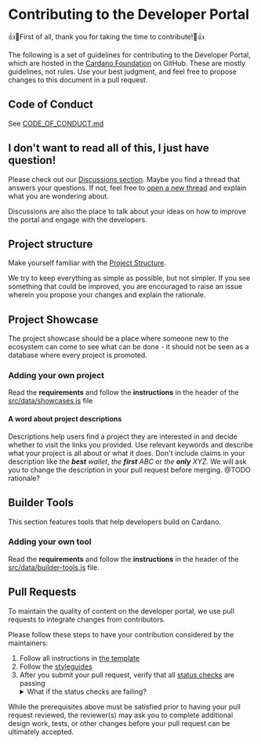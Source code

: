# Contributing to the Developer Portal

👍🎉First of all, thank you for taking the time to contribute!🎉👍

The following is a set of guidelines for contributing to the Developer Portal, which are hosted in the [Cardano Foundation](https://www.github.com/cardano-foundation) on GitHub. These are mostly guidelines, not rules. Use your best judgment, and feel free to propose changes to this document in a pull request.

## Code of Conduct

See [CODE_OF_CONDUCT.md](https://github.com/cardano-foundation/developer-portal/blob/staging/CODE_OF_CONDUCT.md#contributor-covenant-code-of-conduct)

## I don't want to read all of this, I just have question!

Please check out our [Discussions section](https://github.com/cardano-foundation/developer-portal/discussions). Maybe you find a thread that answers your questions. If not, feel free to [open a new thread](https://github.com/cardano-foundation/developer-portal/discussions/new) and explain what you are wondering about. 

Discussions are also the place to talk about your ideas on how to improve the portal and engage with the developers.

## Project structure

Make yourself familiar with the [Project Structure](https://developers.cardano.org/docs/portal-contribute/#project-structure). 

We try to keep everything as simple as possible, but not simpler. If you see something that could be improved, you are encouraged to raise an issue wherein you propose your changes and explain the rationale.

## Project Showcase

The project showcase should be a place where someone new to the ecosystem can come to see what can be done - it should not be seen as a database where every project is promoted.

### Adding your own project

Read the **requirements** and follow the **instructions** in the header of the [src/data/showcases.js](https://github.com/cardano-foundation/developer-portal/edit/staging/src/data/showcases.js) file

#### A word about project descriptions

Descriptions help users find a project they are interested in and decide whether to visit the links you provided. Use relevant keywords and describe what your project is all about or what it does. Don't include claims in your description like *the **best** wallet*, *the **first** ABC* or *the **only** XYZ*. We will ask you to change the description in your pull request before merging. @TODO rationale?

## Builder Tools 

This section features tools that help developers build on Cardano.

### Adding your own tool

Read the **requirements** and follow the **instructions** in the header of the [src/data/builder-tools.js](https://github.com/cardano-foundation/developer-portal/edit/staging/src/data/builder-tools.js) file.

## Pull Requests

To maintain the quality of content on the developer portal, we use pull requests to integrate changes from contributors. 

Please follow these steps to have your contribution considered by the maintainers:

1. Follow all instructions in [the template](.github/PULL_REQUEST_TEMPLATE.md)
2. Follow the [styleguides](https://developers.cardano.org/docs/portal-style-guide/)
3. After you submit your pull request, verify that all [status checks](https://help.github.com/articles/about-status-checks/) are passing <details><summary>What if the status checks are failing?</summary>If a status check is failing, and you believe that the failure is unrelated to your change, please leave a comment on the pull request explaining why you believe the failure is unrelated. A maintainer will re-run the status check for you. If we conclude that the failure was a false positive, then we will open an issue to track and resolve that problem.</details>

While the prerequisites above must be satisfied prior to having your pull request reviewed, the reviewer(s) may ask you to complete additional design work, tests, or other changes before your pull request can be ultimately accepted.
